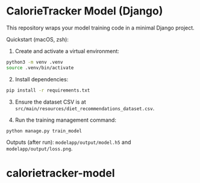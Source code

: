 # CalorieTracker Model (Django)

This repository wraps your model training code in a minimal Django project.

Quickstart (macOS, zsh):

1. Create and activate a virtual environment:

```bash
python3 -m venv .venv
source .venv/bin/activate
```

2. Install dependencies:

```bash
pip install -r requirements.txt
```

3. Ensure the dataset CSV is at `src/main/resources/diet_recommendations_dataset.csv`.

4. Run the training management command:

```bash
python manage.py train_model
```

Outputs (after run): `modelapp/output/model.h5` and `modelapp/output/loss.png`.
# calorietracker-model